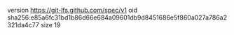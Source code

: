 version https://git-lfs.github.com/spec/v1
oid sha256:e85a6fc31bd1b86d66e684a09601db9d8451686e5f860a027a786a2321da4c77
size 19
